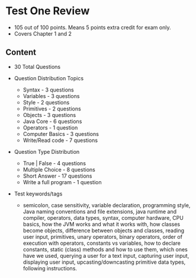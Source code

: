 # Test One Review
* 105 out of 100 points. Means 5 points extra credit for exam only.
* Covers Chapter 1 and 2

## Content
* 30 Total Questions

* Question Distribution Topics
  * Syntax - 3 questions
  * Variables - 3 questions
  * Style - 2 questions
  * Primitives - 2 questions
  * Objects - 3 questions
  * Java Core - 6 questions
  * Operators - 1 question
  * Computer Basics - 3 questions
  * Write/Read code - 7 questions

* Question Type Distribution
  * True | False - 4 questions
  * Multiple Choice - 8 questions
  * Short Answer - 17 questions
  * Write a full program - 1 question


* Test keywords/tags
  * semicolon, case sensitivity, variable declaration, programming style, Java naming conventions and file extensions, java runtime and compiler, operators, data types, syntax, computer hardware, CPU basics, how the JVM works and what it works with, how classes become objects, difference between objects and classes, reading user input, primitives, unary operators, binary operators, order of execution with operators, constants vs variables, how to declare constants, static (class) methods and how to use them, which ones have we used, querying a user for a text input, capturing user input, displaying user input, upcasting/downcasting primitive data types, following instructions.  
